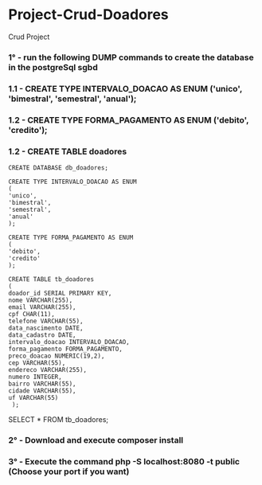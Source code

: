 # Project-Crud-Doadores
Crud Project


### 1° - run the following DUMP commands to create the database in the **postgreSql** sgbd

### 1.1 - CREATE TYPE INTERVALO_DOACAO AS ENUM ('unico', 'bimestral', 'semestral', 'anual');
### 1.2 - CREATE TYPE FORMA_PAGAMENTO AS ENUM ('debito', 'credito');

### 1.2 - CREATE TABLE doadores 

    CREATE DATABASE db_doadores;

    CREATE TYPE INTERVALO_DOACAO AS ENUM
    (
	'unico',
	'bimestral',
	'semestral',
	'anual'
    );

    CREATE TYPE FORMA_PAGAMENTO AS ENUM
    (
	'debito',
	'credito'
    );
	
    CREATE TABLE tb_doadores
    (
	doador_id SERIAL PRIMARY KEY,
	nome VARCHAR(255),
	email VARCHAR(255),
	cpf CHAR(11),
	telefone VARCHAR(55),
	data_nascimento DATE,
	data_cadastro DATE,
	intervalo_doacao INTERVALO_DOACAO,
	forma_pagamento FORMA_PAGAMENTO,
	preco_doacao NUMERIC(19,2),
	cep VARCHAR(55),
	endereco VARCHAR(255),
	numero INTEGER,
	bairro VARCHAR(55),
	cidade VARCHAR(55),
	uf VARCHAR(55)
     );
	
SELECT * FROM tb_doadores;	

### 2° - Download and execute **composer install**

### 3° - Execute the command **php -S localhost:8080 -t public** (Choose your **port** if you want)


